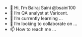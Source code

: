 - 👋 Hi, I’m Balraj Saini @bsaini100
- 👀 I’m QA analyst at Varicent.
- 🌱 I’m currently learning ...
- 💞️ I’m looking to collaborate on ...
- 📫 How to reach me ...

<!---
bsaini100/bsaini100 is a ✨ special ✨ repository because its `README.md` (this file) appears on your GitHub profile.
You can click the Preview link to take a look at your changes.
--->
